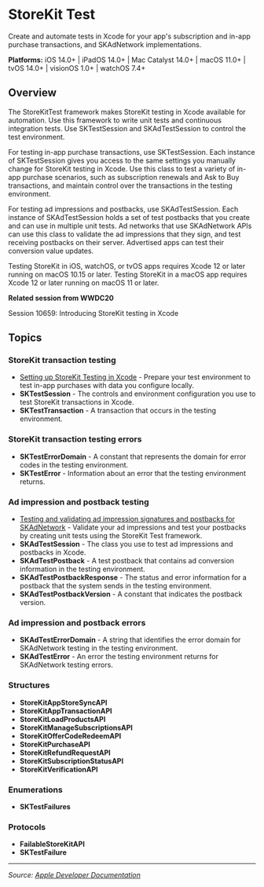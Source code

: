 # StoreKit Test

Create and automate tests in Xcode for your app's subscription and in-app purchase transactions, and SKAdNetwork implementations.

**Platforms:** iOS 14.0+ | iPadOS 14.0+ | Mac Catalyst 14.0+ | macOS 11.0+ | tvOS 14.0+ | visionOS 1.0+ | watchOS 7.4+

## Overview

The StoreKitTest framework makes StoreKit testing in Xcode available for automation. Use this framework to write unit tests and continuous integration tests. Use SKTestSession and SKAdTestSession to control the test environment.

For testing in-app purchase transactions, use SKTestSession. Each instance of SKTestSession gives you access to the same settings you manually change for StoreKit testing in Xcode. Use this class to test a variety of in-app purchase scenarios, such as subscription renewals and Ask to Buy transactions, and maintain control over the transactions in the testing environment.

For testing ad impressions and postbacks, use SKAdTestSession. Each instance of SKAdTestSession holds a set of test postbacks that you create and can use in multiple unit tests. Ad networks that use SKAdNetwork APIs can use this class to validate the ad impressions that they sign, and test receiving postbacks on their server. Advertised apps can test their conversion value updates.

Testing StoreKit in iOS, watchOS, or tvOS apps requires Xcode 12 or later running on macOS 10.15 or later. Testing StoreKit in a macOS app requires Xcode 12 or later running on macOS 11 or later.

**Related session from WWDC20**

Session 10659: Introducing StoreKit testing in Xcode

## Topics

### StoreKit transaction testing
- [Setting up StoreKit Testing in Xcode](https://developer.apple.com/documentation/storekittest/setting_up_storekit_testing_in_xcode) - Prepare your test environment to test in-app purchases with data you configure locally.
- **SKTestSession** - The controls and environment configuration you use to test StoreKit transactions in Xcode.
- **SKTestTransaction** - A transaction that occurs in the testing environment.

### StoreKit transaction testing errors
- **SKTestErrorDomain** - A constant that represents the domain for error codes in the testing environment.
- **SKTestError** - Information about an error that the testing environment returns.

### Ad impression and postback testing
- [Testing and validating ad impression signatures and postbacks for SKAdNetwork](https://developer.apple.com/documentation/storekittest/testing_and_validating_ad_impression_signatures_and_postbacks_for_skadnetwork) - Validate your ad impressions and test your postbacks by creating unit tests using the StoreKit Test framework.
- **SKAdTestSession** - The class you use to test ad impressions and postbacks in Xcode.
- **SKAdTestPostback** - A test postback that contains ad conversion information in the testing environment.
- **SKAdTestPostbackResponse** - The status and error information for a postback that the system sends in the testing environment.
- **SKAdTestPostbackVersion** - A constant that indicates the postback version.

### Ad impression and postback errors
- **SKAdTestErrorDomain** - A string that identifies the error domain for SKAdNetwork testing in the testing environment.
- **SKAdTestError** - An error the testing environment returns for SKAdNetwork testing errors.

### Structures
- **StoreKitAppStoreSyncAPI**
- **StoreKitAppTransactionAPI**
- **StoreKitLoadProductsAPI**
- **StoreKitManageSubscriptionsAPI**
- **StoreKitOfferCodeRedeemAPI**
- **StoreKitPurchaseAPI**
- **StoreKitRefundRequestAPI**
- **StoreKitSubscriptionStatusAPI**
- **StoreKitVerificationAPI**

### Enumerations
- **SKTestFailures**

### Protocols
- **FailableStoreKitAPI**
- **SKTestFailure**

---

*Source: [Apple Developer Documentation](https://developer.apple.com/documentation/StoreKitTest)*